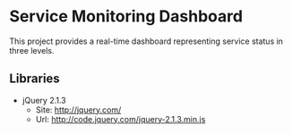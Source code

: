 # Service Monitoring Dashboard

This project provides a real-time dashboard representing service status in three levels.

## Libraries
* jQuery 2.1.3
    - Site: http://jquery.com/
    - Url: http://code.jquery.com/jquery-2.1.3.min.js
